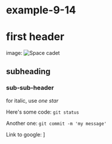 # example-9-14

# first header

image: ![Space cadet](https://www.behance.net/gallery/116050907/SPACE-CADET)

## subheading

### sub-sub-header

for italic, use *one star*

Here's some code: `git status`

Another one: `git commit -m 'my message'`

Link to google: ]

